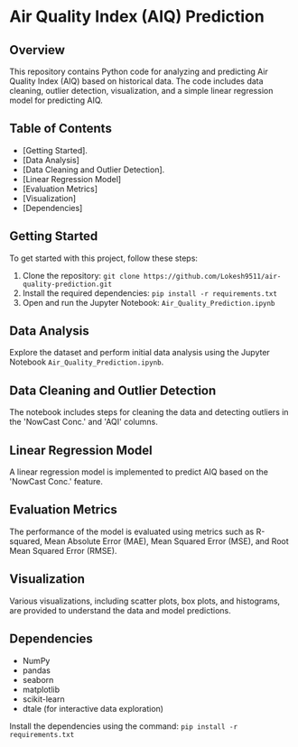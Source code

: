 
# Air Quality Index (AIQ) Prediction

## Overview

This repository contains Python code for analyzing and predicting Air Quality Index (AIQ) based on historical data. The code includes data cleaning, outlier detection, visualization, and a simple linear regression model for predicting AIQ.

## Table of Contents

- [Getting Started].
- [Data Analysis]
- [Data Cleaning and Outlier Detection].
- [Linear Regression Model]
- [Evaluation Metrics]
- [Visualization]
- [Dependencies]


## Getting Started

To get started with this project, follow these steps:

1. Clone the repository: `git clone https://github.com/Lokesh9511/air-quality-prediction.git`
2. Install the required dependencies: `pip install -r requirements.txt`
3. Open and run the Jupyter Notebook: `Air_Quality_Prediction.ipynb`

## Data Analysis

Explore the dataset and perform initial data analysis using the Jupyter Notebook `Air_Quality_Prediction.ipynb`.

## Data Cleaning and Outlier Detection

The notebook includes steps for cleaning the data and detecting outliers in the 'NowCast Conc.' and 'AQI' columns.

## Linear Regression Model

A linear regression model is implemented to predict AIQ based on the 'NowCast Conc.' feature.

## Evaluation Metrics

The performance of the model is evaluated using metrics such as R-squared, Mean Absolute Error (MAE), Mean Squared Error (MSE), and Root Mean Squared Error (RMSE).

## Visualization

Various visualizations, including scatter plots, box plots, and histograms, are provided to understand the data and model predictions.

## Dependencies

- NumPy
- pandas
- seaborn
- matplotlib
- scikit-learn
- dtale (for interactive data exploration)

Install the dependencies using the command: `pip install -r requirements.txt`



